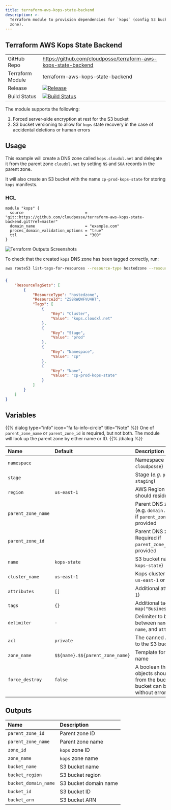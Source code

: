 ```yaml
---
title: terraform-aws-kops-state-backend
description: >-
  Terraform module to provision dependencies for `kops` (config S3 bucket & DNS
  zone).
---
```


## Terraform AWS Kops State Backend

|                  |                                                                                                                                                                              |
|:-----------------|:-----------------------------------------------------------------------------------------------------------------------------------------------------------------------------|
| GitHub Repo      | <https://github.com/cloudposse/terraform-aws-kops-state-backend>                                                                                                             |
| Terraform Module | terraform-aws-kops-state-backend                                                                                                                                             |
| Release          | [![Release](https://img.shields.io/github/release/cloudposse/terraform-aws-kops-state-backend.svg)](https://github.com/cloudposse/terraform-aws-kops-state-backend/releases) |
| Build Status     | [![Build Status](https://travis-ci.org/cloudposse/terraform-aws-kops-state-backend.svg?branch=master)](https://travis-ci.org/cloudposse/terraform-aws-kops-state-backend)    |

The module supports the following:

1. Forced server-side encryption at rest for the S3 bucket
2. S3 bucket versioning to allow for `kops` state recovery in the case of accidental deletions or human errors

## Usage

This example will create a DNS zone called `kops.cloudxl.net` and delegate it from the parent zone `cloudxl.net` by setting `NS` and `SOA` records in the parent zone.

It will also create an S3 bucket with the name `cp-prod-kops-state` for storing `kops` manifests.

### HCL

```hcl
module "kops" {
  source                           = "git::https://github.com/cloudposse/terraform-aws-kops-state-backend.git?ref=master"
  domain_name                      = "example.com"
  proces_domain_validation_options = "true"
  ttl                              = "300"
}
```

![Terraform Outputs Screenshots](/assets/e347aef-kops-state-backend.png)

To check that the created `kops` DNS zone has been tagged correctly, run:

```sh
aws route53 list-tags-for-resources --resource-type hostedzone --resource-ids Z58RWQWFVU4HT
```

### #

```json
{
    "ResourceTagSets": [
        {
            "ResourceType": "hostedzone",
            "ResourceId": "Z58RWQWFVU4HT",
            "Tags": [
                {
                    "Key": "Cluster",
                    "Value": "kops.cloudxl.net"
                },
                {
                    "Key": "Stage",
                    "Value": "prod"
                },
                {
                    "Key": "Namespace",
                    "Value": "cp"
                },
                {
                    "Key": "Name",
                    "Value": "cp-prod-kops-state"
                }
            ]
        }
    ]
}
```

## Variables


{{% dialog type="info" icon="fa fa-info-circle" title="Note" %}}
One of `parent_zone_name` or `parent_zone_id` is required, but not both. The module will look up the parent zone by either name or ID.
{{% /dialog %}}

| Name               | Default                         | Description                                                                                                               | Required |
|:-------------------|:--------------------------------|:--------------------------------------------------------------------------------------------------------------------------|:--------:|
| `namespace`        |                                 | Namespace (_e.g._ `cp` or `cloudposse`)                                                                                   |   Yes    |
| `stage`            |                                 | Stage (_e.g._ `prod`, `dev`, `staging`)                                                                                   |   Yes    |
| `region`           | `us-east-1`                     | AWS Region the S3 bucket should reside in                                                                                 |   Yes    |
| `parent_zone_name` |                                 | Parent DNS zone name (e.g. `domain.com`). Required if `parent_zone_id` is not provided                                    |   Yes    |
| `parent_zone_id`   |                                 | Parent DNS zone ID. Required if `parent_zone_name` is not provided                                                        |   Yes    |
| `name`             | `kops-state`                    | S3 bucket name (_e.g._ `kops-state`)                                                                                      |   Yes    |
| `cluster_name`     | `us-east-1`                     | Kops cluster name (_e.g._ `us-east-1` or `cluster-1`)                                                                     |   Yes    |
| `attributes`       | `[]`                            | Additional attributes (_e.g._ `1`)                                                                                        |    No    |
| `tags`             | `{}`                            | Additional tags  (_e.g._ `map("BusinessUnit","XYZ")`                                                                      |    No    |
| `delimiter`        | `-`                             | Delimiter to be used between `namespace`, `stage`, `name`, and `attributes`                                               |    No    |
| `acl`              | `private`                       | The canned ACL to apply to the S3 bucket                                                                                  |    No    |
| `zone_name`        | `$${name}.$${parent_zone_name}` | Template for the DNS zone name                                                                                            |    No    |
| `force_destroy`    | `false`                         | A boolean that indicates all objects should be deleted from the bucket so that the bucket can be destroyed without errors |    No    |

## Outputs

| Name                 | Description           |
|:---------------------|:----------------------|
| `parent_zone_id`     | Parent zone ID        |
| `parent_zone_name`   | Parent zone name      |
| `zone_id`            | `kops` zone ID        |
| `zone_name`          | `kops` zone name      |
| `bucket_name`        | S3 bucket name        |
| `bucket_region`      | S3 bucket region      |
| `bucket_domain_name` | S3 bucket domain name |
| `bucket_id`          | S3 bucket ID          |
| `bucket_arn`         | S3 bucket ARN         |
